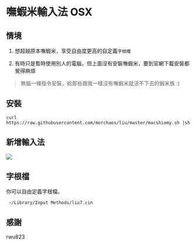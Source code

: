 # 嘸蝦米輸入法 OSX

## 情境
1. 想超越原本嘸蝦米，享受自由度更高的自定義`字根檔`

2. 有時只是暫時使用別人的電腦，但上面沒有安裝嘸蝦米，要到官網下載安裝都覺得麻煩

> 無腦一條指令安裝，給那些跟我一樣沒有嘸蝦米就活不下去的蝦米族 :)

## 安裝
    curl https://raw.githubusercontent.com/morchaos/liu/master/macshiamy.sh |sh

## 新增輸入法
![](https://raw.githubusercontent.com/rwu823/liu/master/screens/1.png)

## 字根檔
你可以自由定義字根檔。

` ~/Library/Input Methods/liu7.cin`

## 感謝
rwu823
